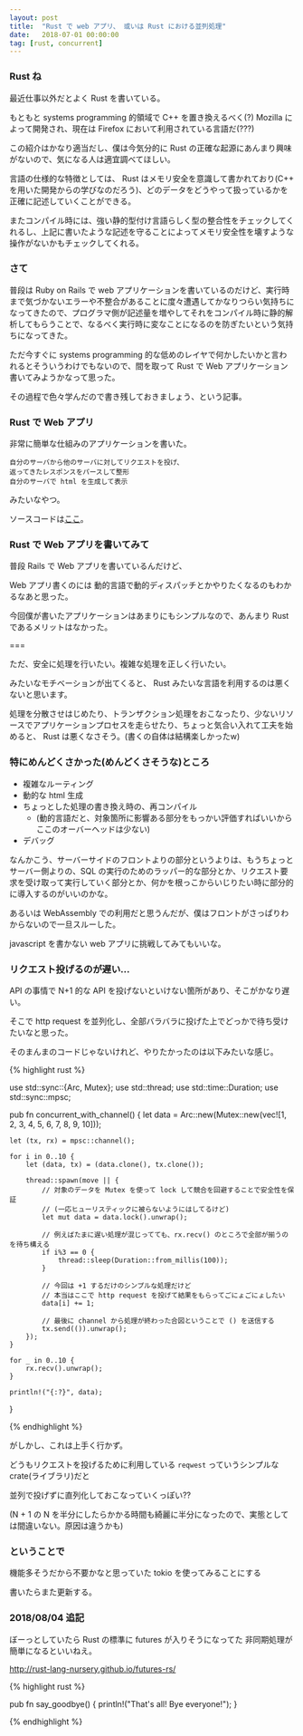 ```yaml
---
layout: post
title:  "Rust で web アプリ、 或いは Rust における並列処理"
date:   2018-07-01 00:00:00
tag: [rust, concurrent]
---
```


### Rust ね

最近仕事以外だとよく Rust を書いている。

もともと systems programming 的領域で C++ を置き換えるべく(?) Mozilla によって開発され、現在は Firefox において利用されている言語だ(???)

この紹介はかなり適当だし、僕は今気分的に Rust の正確な起源にあんまり興味がないので、気になる人は適宜調べてほしい。

言語の仕様的な特徴としては、 Rust はメモリ安全を意識して書かれており(C++ を用いた開発からの学びなのだろう)、どのデータをどうやって扱っているかを正確に記述していくことができる。

またコンパイル時には、強い静的型付け言語らしく型の整合性をチェックしてくれるし、上記に書いたような記述を守ることによってメモリ安全性を壊すような操作がないかもチェックしてくれる。

### さて

普段は Ruby on Rails で web アプリケーションを書いているのだけど、実行時まで気づかないエラーや不整合があることに度々遭遇してかなりつらい気持ちになってきたので、プログラマ側が記述量を増やしてそれをコンパイル時に静的解析してもらうことで、なるべく実行時に変なことになるのを防ぎたいという気持ちになってきた。

ただ今すぐに systems programming 的な低めのレイヤで何かしたいかと言われるとそういうわけでもないので、間を取って Rust で Web アプリケーション書いてみようかなって思った。

その過程で色々学んだので書き残しておきましょう、という記事。

### Rust で Web アプリ

非常に簡単な仕組みのアプリケーションを書いた。

```
自分のサーバから他のサーバに対してリクエストを投げ、
返ってきたレスポンスをパースして整形
自分のサーバで html を生成して表示
```

みたいなやつ。

ソースコードは[ここ](https://github.com/furuhama/trash_can)。

### Rust で Web アプリを書いてみて

普段 Rails で Web アプリを書いているんだけど、

Web アプリ書くのには 動的言語で動的ディスパッチとかやりたくなるのもわかるなあと思った。

今回僕が書いたアプリケーションはあまりにもシンプルなので、あんまり Rust であるメリットはなかった。

===

ただ、安全に処理を行いたい。複雑な処理を正しく行いたい。

みたいなモチベーションが出てくると、 Rust みたいな言語を利用するのは悪くないと思います。

処理を分散させはじめたり、トランザクション処理をおこなったり、少ないリソースでアプリケーションプロセスを走らせたり、ちょっと気合い入れて工夫を始めると、 Rust は悪くなさそう。(書くの自体は結構楽しかったw)

### 特にめんどくさかった(めんどくさそうな)ところ

- 複雑なルーティング
- 動的な html 生成
- ちょっとした処理の書き換え時の、再コンパイル
    - (動的言語だと、対象箇所に影響ある部分をもっかい評価すればいいからここのオーバーヘッドは少ない)
- デバッグ

なんかこう、サーバーサイドのフロントよりの部分というよりは、もうちょっとサーバー側よりの、SQL の実行のためのラッパー的な部分とか、リクエスト要求を受け取って実行していく部分とか、何かを根っこからいじりたい時に部分的に導入するのがいいのかな。

あるいは WebAssembly での利用だと思うんだが、僕はフロントがさっぱりわからないので一旦スルーした。

javascript を書かない web アプリに挑戦してみてもいいな。

### リクエスト投げるのが遅い...

API の事情で N+1 的な API を投げないといけない箇所があり、そこがかなり遅い。

そこで http request を並列化し、全部バラバラに投げた上でどっかで待ち受けたいなと思った。

そのまんまのコードじゃないけれど、やりたかったのは以下みたいな感じ。

{% highlight rust %}

use std::sync::{Arc, Mutex};
use std::thread;
use std::time::Duration;
use std::sync::mpsc;

pub fn concurrent_with_channel() {
    let data = Arc::new(Mutex::new(vec![1, 2, 3, 4, 5, 6, 7, 8, 9, 10]));

    let (tx, rx) = mpsc::channel();

    for i in 0..10 {
        let (data, tx) = (data.clone(), tx.clone());

        thread::spawn(move || {
            // 対象のデータを Mutex を使って lock して競合を回避することで安全性を保証
            // (一応ヒューリスティックに被らないようにはしてるけど)
            let mut data = data.lock().unwrap();

            // 例えばたまに遅い処理が混じってても、rx.recv() のところで全部が揃うのを待ち構える
            if i%3 == 0 {
                thread::sleep(Duration::from_millis(100));
            }

            // 今回は +1 するだけのシンプルな処理だけど
            // 本当はここで http request を投げて結果をもらってごにょごにょしたい
            data[i] += 1;

            // 最後に channel から処理が終わった合図ということで () を送信する
            tx.send(()).unwrap();
        });
    }

    for _ in 0..10 {
        rx.recv().unwrap();
    }

    println!("{:?}", data);
}

{% endhighlight %}

がしかし、これは上手く行かず。

どうもリクエストを投げるために利用している `reqwest` っていうシンプルな crate(ライブラリ)だと

並列で投げずに直列化しておこなっていくっぽい??

(N + 1 の N を半分にしたらかかる時間も綺麗に半分になったので、実態としては間違いない。原因は違うかも)

### ということで

機能多そうだから不要かなと思っていた tokio を使ってみることにする

書いたらまた更新する。

### 2018/08/04 追記

ぼーっとしていたら Rust の標準に futures が入りそうになってた
非同期処理が簡単になるといいねえ。

http://rust-lang-nursery.github.io/futures-rs/

{% highlight rust %}

pub fn say_goodbye() {
    println!("That's all! Bye everyone!");
}

{% endhighlight %}
